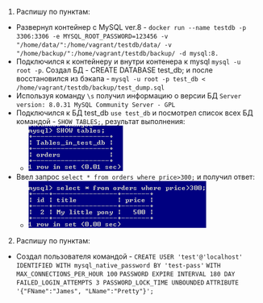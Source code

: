 1. Распишу по пунктам:
  * Развернул контейнер с MySQL ver.8 - ``docker run --name testdb -p 3306:3306 -e MYSQL_ROOT_PASSWORD=123456 -v "/home/data/":/home/vagrant/testdb/data/ -v "/home/backup/":/home/vagrant/testdb/backup/ -d mysql:8.``
  * Подключился к контейнеру и внутри контенера к mysql ``mysql -u root -p``. Создал БД - CREATE DATABASE test_db; и после восстановился из бэкапа - ``mysql -u root -p test_db < /home/vagrant/testdb/backup/test_dump.sql``
  * Используя команду ``\s`` получил информацию о версии БД ``Server version: 8.0.31 MySQL Community Server - GPL``
  * Подключился к БД test_db ``use test_db`` и посмотрел список всех БД командой - ``SHOW TABLES;``, результат выполнения:
    * ![task1-1](https://github.com/Atlipoka/devops_netology/blob/main/Database/lecture3/task1-1.png)
  * Ввел запрос ``select * from orders where price>300;`` и получил ответ:
    * ![task1-2](https://github.com/Atlipoka/devops_netology/blob/main/Database/lecture3/task1-2.png)
 2. Распишу по пунктам:
  * Создал пользователя командой - 
  ``CREATE USER 'test'@'localhost'``
  ``IDENTIFIED WITH mysql_native_password BY 'test-pass'``
  ``WITH MAX_CONNECTIONS_PER_HOUR 100``
  ``PASSWORD EXPIRE INTERVAL 180 DAY``
  ``FAILED_LOGIN_ATTEMPTS 3 PASSWORD_LOCK_TIME UNBOUNDED``
  ``ATTRIBUTE '{"FName":"James", "LName":"Pretty"}';``
